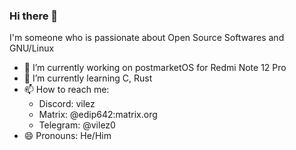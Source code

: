 ### Hi there 👋
I'm someone who is passionate about Open Source Softwares and GNU/Linux
- 🔭 I’m currently working on postmarketOS for Redmi Note 12 Pro
- 🌱 I’m currently learning C, Rust
- 📫 How to reach me:
  - Discord: vilez
  - Matrix: @edip642:matrix.org
  - Telegram: @vilez0
- 😄 Pronouns: He/Him
<!--
**Vilez0/vilez0** is a ✨ _special_ ✨ repository because its `README.md` (this file) appears on your GitHub profile.

Here are some ideas to get you started:

- 🔭 I’m currently working on ...
- 🌱 I’m currently learning ...
- 👯 I’m looking to collaborate on ...
- 🤔 I’m looking for help with ...
- 💬 Ask me about ...
- 📫 How to reach me: ...
- 😄 Pronouns: ...
- ⚡ Fun fact: ...
-->
